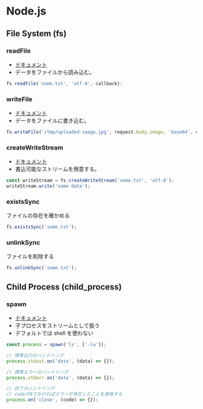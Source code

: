 # Node.js

## File System (fs)

### readFile

- [ドキュメント](https://nodejs.org/api/fs.html#fs_fs_readfile_path_options_callback)
- データをファイルから読み込む。

```js
fs.readFile('some.txt', 'utf-8', callback);
```

### writeFile

- [ドキュメント](https://nodejs.org/api/fs.html#fs_fs_writefile_file_data_options_callback)
- データをファイルに書き込む。

```js
fs.writeFile('/tmp/uploaded-image.jpg', request.body.image, 'base64', callback);
```

### createWriteStream

- [ドキュメント](https://nodejs.org/api/fs.html#fs_fs_createwritestream_path_options)
- 書込可能なストリームを用意する。

```js
const writeStream = fs.createWriteStream('some.txt', 'utf-8');
writeStream.write('some data');
```

### existsSync

ファイルの存在を確かめる

```js
fs.existsSync('some.txt');
```

### unlinkSync

ファイルを削除する

```js
fs.unlinkSync('some.txt');
```

## Child Process (child_process)

### spawn

- [ドキュメント](https://nodejs.org/api/child_process.html#child_process_child_process_spawn_command_args_options)
- 子プロセスをストリームとして扱う
- デフォルトでは shell を使わない

```js
const process = spawn('ls', ['-la']);

// 標準出力のハンドリング
process.stdout.on('data', (data) => {});

// 標準エラーのハンドリング
process.stderr.on('data', (data) => {});

// 終了のハンドリング
// codeが0でなければエラーが発生したことを意味する
process.on('close', (code) => {});
```
